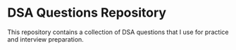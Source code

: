 # DSA Questions Repository
 This repository contains a collection of DSA questions that I use for practice and interview preparation.
